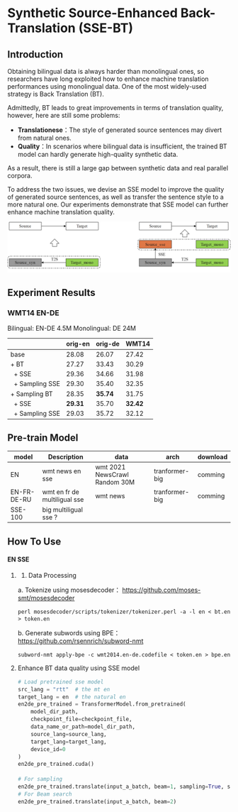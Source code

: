 # Synthetic Source-Enhanced Back-Translation (SSE-BT)
## Introduction

Obtaining bilingual data is always harder than monolingual ones, so researchers have long exploited how to enhance machine translation performances using monolingual data. One of the most widely-used strategy is Back Translation (BT).

Admittedly, BT leads to great improvements in terms of translation quality, however, here are still some problems:

* **Translationese**：The style of generated source sentences may divert from natural ones.
* **Quality**：In scenarios where bilingual data is insufficient, the trained BT model can hardly generate high-quality synthetic data.

As a result, there is still a large gap between synthetic data and real parallel corpora.

To address the two issues, we devise an SSE model to improve the quality of generated source sentences, as well as transfer the sentence style to a more natural one. Our experiments demonstrate that SSE model can further enhance machine translation quality.

![image](https://github.com/huawei-tsc/SSE/blob/main/sse.PNG)

## Experiment Results

### WMT14 EN-DE

Bilingual: EN-DE 4.5M  Monolingual: DE 24M

|                | orig-en   | orig-de   | WMT14     |
| -------------- | --------- | --------- | --------- |
| base           | 28.08     | 26.07     | 27.42     |
| + BT                 | 27.27     | 33.43     | 30.29     |
| &nbsp; + SSE          | 29.36     | 34.66     | 31.98     |
| &nbsp; + Sampling SSE | 29.30     | 35.40     | 32.35     |
| + Sampling BT  | 28.35     | **35.74** | 31.75     |
| &nbsp; + SSE          | **29.31** | 35.70     | **32.42** |
| &nbsp; + Sampling SSE | 29.03     | 35.72     | 32.12     |

## Pre-train Model

| model        | Description                  | data                          | arch            | download |
| ----------- | ---------------------------- | ----------------------------- | --------------- | -------- |
| EN          | wmt news en sse              | wmt 2021 NewsCrawl Random 30M | tranformer-big | comming  |
| EN-FR-DE-RU | wmt en fr de multiligual sse | wmt news                      | tranformer-big | comming  |
| SSE-100     | big multiligual sse ?        |                               |                 |          |

## How To Use

#### EN SSE

1. 1.	Data Processing

   a. Tokenize using mosesdecoder： https://github.com/moses-smt/mosesdecoder

   ```shell
   perl mosesdecoder/scripts/tokenizer/tokenizer.perl -a -l en < bt.en > token.en
   ```

   b. Generate subwords  using BPE： https://github.com/rsennrich/subword-nmt

   ```shell
   subword-nmt apply-bpe -c wmt2014.en-de.codefile < token.en > bpe.en
   ```

2. Enhance BT data quality using SSE model

   ```python
   # Load pretrained sse model
   src_lang = "rtt"  # the mt en
   target_lang = en  # the natural en
   en2de_pre_trained = TransformerModel.from_pretrained(
       model_dir_path,
       checkpoint_file=checkpoint_file,
       data_name_or_path=model_dir_path,
       source_lang=source_lang,
       target_lang=target_lang,
       device_id=0
   )
   en2de_pre_trained.cuda()
   
   # For sampling 
   en2de_pre_trained.translate(input_a_batch, beam=1, sampling=True, sampling_topk=10)
   # For Beam search
   en2de_pre_trained.translate(input_a_batch, beam=2)
   ```

